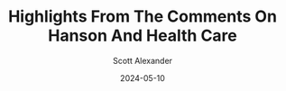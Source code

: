 ---
layout: podcast
title: "Highlights From The Comments On Hanson And Health Care"
author: Scott Alexander
description: https://www.astralcodexten.com/p/highlights-from-the-comments-on-hanson
date: 2024-05-10
length: 8016714
duration: 2004
guid: highlights-from-the-comments-on-hanson
---